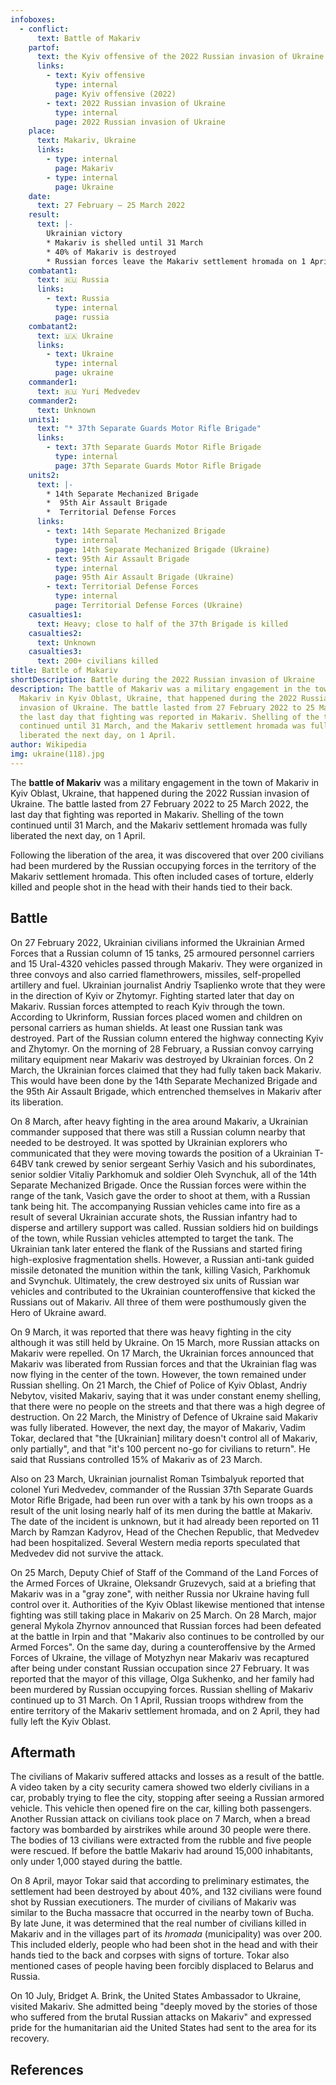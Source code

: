 ```yaml
---
infoboxes:
  - conflict:
      text: Battle of Makariv
    partof:
      text: the Kyiv offensive of the 2022 Russian invasion of Ukraine
      links:
        - text: Kyiv offensive
          type: internal
          page: Kyiv offensive (2022)
        - text: 2022 Russian invasion of Ukraine
          type: internal
          page: 2022 Russian invasion of Ukraine
    place:
      text: Makariv, Ukraine
      links:
        - type: internal
          page: Makariv
        - type: internal
          page: Ukraine
    date:
      text: 27 February – 25 March 2022
    result:
      text: |-
        Ukrainian victory
        * Makariv is shelled until 31 March
        * 40% of Makariv is destroyed
        * Russian forces leave the Makariv settlement hromada on 1 April
    combatant1:
      text: 🇷🇺 Russia
      links:
        - text: Russia
          type: internal
          page: russia
    combatant2:
      text: 🇺🇦 Ukraine
      links:
        - text: Ukraine
          type: internal
          page: ukraine
    commander1:
      text: 🇷🇺 Yuri Medvedev
    commander2:
      text: Unknown
    units1:
      text: "* 37th Separate Guards Motor Rifle Brigade"
      links:
        - text: 37th Separate Guards Motor Rifle Brigade
          type: internal
          page: 37th Separate Guards Motor Rifle Brigade
    units2:
      text: |-
        * 14th Separate Mechanized Brigade 
        *  95th Air Assault Brigade 
        *  Territorial Defense Forces
      links:
        - text: 14th Separate Mechanized Brigade
          type: internal
          page: 14th Separate Mechanized Brigade (Ukraine)
        - text: 95th Air Assault Brigade
          type: internal
          page: 95th Air Assault Brigade (Ukraine)
        - text: Territorial Defense Forces
          type: internal
          page: Territorial Defense Forces (Ukraine)
    casualties1:
      text: Heavy; close to half of the 37th Brigade is killed
    casualties2:
      text: Unknown
    casualties3:
      text: 200+ civilians killed
title: Battle of Makariv
shortDescription: Battle during the 2022 Russian invasion of Ukraine
description: The battle of Makariv was a military engagement in the town of
  Makariv in Kyiv Oblast, Ukraine, that happened during the 2022 Russian
  invasion of Ukraine. The battle lasted from 27 February 2022 to 25 March 2022,
  the last day that fighting was reported in Makariv. Shelling of the town
  continued until 31 March, and the Makariv settlement hromada was fully
  liberated the next day, on 1 April.
author: Wikipedia
img: ukraine(118).jpg
---
```

        
The **battle of Makariv** was a military engagement in the town of Makariv in Kyiv Oblast, Ukraine, that happened during the 2022 Russian invasion of Ukraine. The battle lasted from 27 February 2022 to 25 March 2022, the last day that fighting was reported in Makariv. Shelling of the town continued until 31 March, and the Makariv settlement hromada was fully liberated the next day, on 1 April.

Following the liberation of the area, it was discovered that over 200 civilians had been murdered by the Russian occupying forces in the territory of the Makariv settlement hromada. This often included cases of torture, elderly killed and people shot in the head with their hands tied to their back.

## Battle
On 27 February 2022, Ukrainian civilians informed the Ukrainian Armed Forces that a Russian column of 15 tanks, 25 armoured personnel carriers and 15 Ural-4320 vehicles passed through Makariv. They were organized in three convoys and also carried flamethrowers, missiles, self-propelled artillery and fuel. Ukrainian journalist Andriy Tsaplienko wrote that they were in the direction of Kyiv or Zhytomyr. Fighting started later that day on Makariv. Russian forces attempted to reach Kyiv through the town. According to Ukrinform, Russian forces placed women and children on personal carriers as human shields. At least one Russian tank was destroyed. Part of the Russian column entered the highway connecting Kyiv and Zhytomyr. On the morning of 28 February, a Russian convoy carrying military equipment near Makariv was destroyed by Ukrainian forces. On 2 March, the Ukrainian forces claimed that they had fully taken back Makariv. This would have been done by the 14th Separate Mechanized Brigade and the 95th Air Assault Brigade, which entrenched themselves in Makariv after its liberation.

On 8 March, after heavy fighting in the area around Makariv, a Ukrainian commander supposed that there was still a Russian column nearby that needed to be destroyed. It was spotted by Ukrainian explorers who communicated that they were moving towards the position of a Ukrainian T-64BV tank crewed by senior sergeant Serhiy Vasich and his subordinates, senior soldier Vitaliy Parkhomuk and soldier Oleh Svynchuk, all of the 14th Separate Mechanized Brigade. Once the Russian forces were within the range of the tank, Vasich gave the order to shoot at them, with a Russian tank being hit. The accompanying Russian vehicles came into fire as a result of several Ukrainian accurate shots, the Russian infantry had to disperse and artillery support was called. Russian soldiers hid on buildings of the town, while Russian vehicles attempted to target the tank. The Ukrainian tank later entered the flank of the Russians and started firing high-explosive fragmentation shells. However, a Russian anti-tank guided missile detonated the munition within the tank, killing Vasich, Parkhomuk and Svynchuk. Ultimately, the crew destroyed six units of Russian war vehicles and contributed to the Ukrainian counteroffensive that kicked the Russians out of Makariv. All three of them were posthumously given the Hero of Ukraine award.

On 9 March, it was reported that there was heavy fighting in the city although it was still held by Ukraine. On 15 March, more Russian attacks on Makariv were repelled. On 17 March, the Ukrainian forces announced that Makariv was liberated from Russian forces and that the Ukrainian flag was now flying in the center of the town. However, the town remained under Russian shelling. On 21 March, the Chief of Police of Kyiv Oblast, Andriy Nebytov, visited Makariv, saying that it was under constant enemy shelling, that there were no people on the streets and that there was a high degree of destruction. On 22 March, the Ministry of Defence of Ukraine said Makariv was fully liberated. However, the next day, the mayor of Makariv, Vadim Tokar, declared that "the [Ukrainian] military doesn't control all of Makariv, only partially", and that "it's 100 percent no-go for civilians to return". He said that Russians controlled 15% of Makariv as of 23 March.

Also on 23 March, Ukrainian journalist Roman Tsimbalyuk reported that colonel Yuri Medvedev, commander of the Russian 37th Separate Guards Motor Rifle Brigade, had been run over with a tank by his own troops as a result of the unit losing nearly half of its men during the battle at Makariv. The date of the incident is unknown, but it had already been reported on 11 March by Ramzan Kadyrov, Head of the Chechen Republic, that Medvedev had been hospitalized. Several Western media reports speculated that Medvedev did not survive the attack.

On 25 March, Deputy Chief of Staff of the Command of the Land Forces of the Armed Forces of Ukraine, Oleksandr Gruzevych, said at a briefing that Makariv was in a "gray zone", with neither Russia nor Ukraine having full control over it. Authorities of the Kyiv Oblast likewise mentioned that intense fighting was still taking place in Makariv on 25 March. On 28 March, major general Mykola Zhyrnov announced that Russian forces had been defeated at the battle in Irpin and that "Makariv also continues to be controlled by our Armed Forces". On the same day, during a counteroffensive by the Armed Forces of Ukraine, the village of Motyzhyn near Makariv was recaptured after being under constant Russian occupation since 27 February. It was reported that the mayor of this village, Olga Sukhenko, and her family had been murdered by Russian occupying forces. Russian shelling of Makariv continued up to 31 March. On 1 April, Russian troops withdrew from the entire territory of the Makariv settlement hromada, and on 2 April, they had fully left the Kyiv Oblast.

## Aftermath
The civilians of Makariv suffered attacks and losses as a result of the battle. A video taken by a city security camera showed two elderly civilians in a car, probably trying to flee the city, stopping after seeing a Russian armored vehicle. This vehicle then opened fire on the car, killing both passengers. Another Russian attack on civilians took place on 7 March, when a bread factory was bombarded by airstrikes while around 30 people were there. The bodies of 13 civilians were extracted from the rubble and five people were rescued. If before the battle Makariv had around 15,000 inhabitants, only under 1,000 stayed during the battle.

On 8 April, mayor Tokar said that according to preliminary estimates, the settlement had been destroyed by about 40%, and 132 civilians were found shot by Russian executioners. The murder of civilians of Makariv was similar to the Bucha massacre that occurred in the nearby town of Bucha. By late June, it was determined that the real number of civilians killed in Makariv and in the villages part of its *hromada* (municipality) was over 200. This included elderly, people who had been shot in the head and with their hands tied to the back and corpses with signs of torture. Tokar also mentioned cases of people having been forcibly displaced to Belarus and Russia.

On 10 July, Bridget A. Brink, the United States Ambassador to Ukraine, visited Makariv. She admitted being "deeply moved by the stories of those who suffered from the brutal Russian attacks on Makariv" and expressed pride for the humanitarian aid the United States had sent to the area for its recovery.

## References
